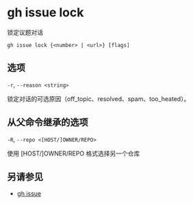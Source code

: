 # gh issue lock

锁定议题对话

```
gh issue lock {<number> | <url>} [flags]
```

## 选项

`-r`, `--reason <string>`

锁定对话的可选原因（off_topic、resolved、spam、too_heated）。

## 从父命令继承的选项

`-R`, `--repo <[HOST/]OWNER/REPO>`

使用 [HOST/]OWNER/REPO 格式选择另一个仓库

## 另请参见

- [gh issue](/gh_issue)